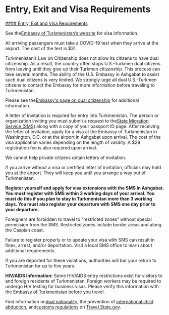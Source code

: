 # Entry, Exit and Visa Requirements

[#### Entry, Exit and Visa Requirements](javascript:void(0); "Entry, Exit and Visa Requirements")

See the[Embassy of Turkmenistan’s website](https://usa.tmembassy.gov.tm/en/consular-services/visa) for visa information.

All arriving passengers must take a COVID-19 test when they arrive at the airport. The cost of the test is $31.

Turkmenistan’s Law on Citizenship does not allow its citizens to have dual citizenship. As a result, the country often stops U.S.-Turkmen dual citizens from leaving until they give up their Turkmen citizenship. This process can take several months. The ability of the U.S. Embassy in Ashgabat to assist such dual citizens is very limited. We strongly urge all dual U.S.-Turkmen citizens to contact the Embassy for more information before traveling to Turkmenistan.

Please see the[Embassy's page on dual citizenship](https://tm.usembassy.gov/u-s-citizen-services/dual-citizenship/) for additional information.

A letter of invitation is required for entry into Turkmenistan. The person or organization inviting you must submit a request to the[State Migration Service (SMS)](https://migration.gov.tm/en/) along with a copy of your passport ID page. After receiving the letter of invitation, apply for a visa at the Embassy of Turkmenistan in Washington, D.C. or at the airport in Ashgabat upon arrival. The cost of the visa application varies depending on the length of validity. A $29 registration fee is also required upon arrival.

We cannot help private citizens obtain letters of invitation.

If you arrive without a visa or certified letter of invitation, officials may hold you at the airport. They will keep you until you arrange a way out of Turkmenistan.

**Register yourself and apply for visa extensions with the SMS in Ashgabat. You must register with SMS within 3 working days of your arrival. You must do this if you plan to stay in Turkmenistan more than 3 working days. You must also register your departure with SMS one day prior to your departure.**

Foreigners are forbidden to travel to “restricted zones” without special permission from the SMS. Restricted zones include border areas and along the Caspian coast.

Failure to register properly or to update your visa with SMS can result in fines, arrest, and/or deportation. Visit a local SMS office to learn about additional requirements.

If you are deported for these violations, authorities will bar your return to Turkmenistan for up to five years.

**HIV/AIDS Information:** Some HIV/AIDS entry restrictions exist for visitors to and foreign residents of Turkmenistan. Foreign workers may be required to undergo HIV testing for business visas. Please verify this information with the [Embassy of Turkmenistan](https://usa.tmembassy.gov.tm/en) before you travel.

Find information on[dual nationality,](https://travel.state.gov/content/travel/en/international-travel/before-you-go/travelers-with-special-considerations/Dual-Nationality-Travelers.html) the prevention of [international child abduction](https://travel.state.gov/content/travel/en/International-Parental-Child-Abduction/prevention.html), and[customs regulations](https://travel.state.gov/content/travel/en/international-travel/before-you-go/customs-and-import.html) on [Travel.State.gov](http://travel.state.gov/).